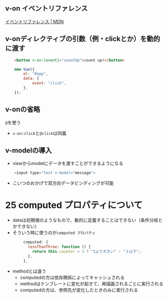 ## v-on イベントリファレンス
[イベントリファレンス | MDN](https://developer.mozilla.org/ja/docs/Web/Events)

## v-onディレクティブの引数（例・clickとか）を動的に渡す
```html
	<button v-on:[event]="countUp">count up!</button>
```
```javascript
	new Vue({
		el: "#app",
		data: {
			event: "click",
		},
	});

```

## v-onの省略
`@`を使う
- `v-on:click`と`@click`は同義

## v-modelの導入
- viewからmodelにデータを渡すことができるようになる
```javascript
	<input type="text v-model="message">
```

- こいつのおかげで双方向データビンディングが可能

# 25 computed プロパティについて
- dataは初期値のようなもので、動的に定義することはできない（条件分岐とかできない）
- そういう時に使うのが`computed プロパティ`
```javascript
        computed: {
          lessThanThree: function () {
            return this.counter > 3 ? "3より大きい" : "３以下";
          },
        },
```
- methodとは違う
	- computedの方は依存関係によってキャッシュされる
	- methodはテンプレートに変化が起きて、再描画されるごとに実行される
	- computedの方は、参照先が変化したときのみに実行される
